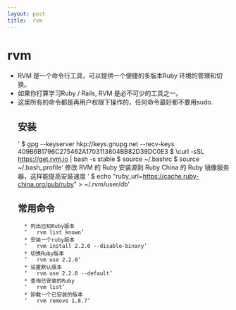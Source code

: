 ```yaml
---
layout:	post
title:	rvm
---
```


# rvm
* RVM 是一个命令行工具，可以提供一个便捷的多版本Ruby 环境的管理和切换。
* 如果你打算学习Ruby / Rails, RVM 是必不可少的工具之一。 
* 这里所有的命令都是再用户权限下操作的，任何命令最好都不要用sudo.
	## 安装
	' 	$ gpg --keyserver hkp://keys.gnupg.net --recv-keys 409B6B1796C275462A1703113804BB82D39DC0E3
		$ \curl -sSL https://get.rvm.io | bash -s stable
		$ source ~/.bashrc
		$ source ~/.bash_profile'
		修改 RVM 的 Ruby 安装源到 Ruby China 的 Ruby 镜像服务器，这样能提高安装速度
	' 	$ echo "ruby_url=https://cache.ruby-china.org/pub/ruby" > ~/.rvm/user/db'
	## 常用命令
		* 列出已知Ruby版本
		‘ 	rvm list known’
		* 安装一个ruby版本
		‘ 	rvm install 2.2.0 --disable-binary’
		* 切换Ruby版本
		‘ 	rvm use	2.2.0’
		* 设置默认版本
		‘ 	rvm use 2.2.0 --default’
		* 查询已安装的Ruby
		‘ 	rvm list’
		* 卸载一个已安装的版本
		‘ 	rvm remove 1.8.7’
	
